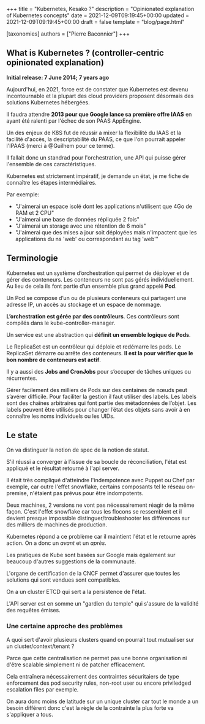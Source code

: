 +++
title = "Kubernetes, Kesako ?"
description = "Opinionated explanation of Kubernetes concepts"
date = 2021-12-09T09:19:45+00:00
updated = 2021-12-09T09:19:45+00:00
draft = false
template = "blog/page.html"

[taxonomies]
authors = ["Pierre Baconnier"]
+++

## What is Kubernetes ? (controller-centric opinionated explanation)

**Initial release: 7 June 2014; 7 years ago**

Aujourd'hui, en 2021, force est de constater que Kubernetes est devenu incontournable et la plupart des cloud providers proposent désormais des solutions Kubernetes hébergées.

Il faudra attendre **2013 pour que Google lance sa première offre IAAS** en ayant été ralenti par l'échec de son PAAS AppEngine.

Un des enjeux de K8S fut de réussir a mixer la flexibilité du IAAS et la facilité d'accès, la descriptabilité du PAAS, ce que l'on pourrait appeler l'IPAAS (merci à @Guilhem pour ce terme).

Il fallait donc un standrad pour l'orchestration, une API qui puisse gérer l'ensemble de ces caractéristiques.

Kubernetes est strictement impératif, je demande un état, je me fiche de connaître les étapes intermédiaires.

Par exemple:

- "J'aimerai un espace isolé dont les applications n'utilisent que 4Go de RAM et 2 CPU"
- "J'aimerai une base de données répliquée 2 fois"
- "J'aimerai un storage avec une rétention de 6 mois"
- "J'aimerai que des mises a jour soit déployées mais n'impactent que les applications du ns 'web' ou correspondant au tag 'web'"

## Terminologie

Kubernetes est un système d’orchestration qui permet de déployer et de gérer des conteneurs. Les conteneurs ne sont pas gérés individuellement. Au lieu de cela ils font partie d’un ensemble plus grand appelé **Pod**.

Un Pod se compose d’un ou de plusieurs conteneurs qui partagent une adresse IP, un accès au stockage et un espace de nommage.

**L’orchestration est gérée par des contrôleurs**. Ces contrôleurs sont compilés dans le kube-controller-manager.

Un service est une abstraction qui **définit un ensemble logique de Pods**.

Le ReplicaSet est un contrôleur qui déploie et redémarre les pods. Le ReplicaSet démarre ou arrête des conteneurs. **Il est la pour vérifier que le bon nombre de conteneurs est actif**.

Il y a aussi des **Jobs and CronJobs** pour s’occuper de tâches uniques ou récurrentes.

Gérer facilement des milliers de Pods sur des centaines de nœuds peut s’avérer difficile. 
Pour faciliter la gestion il faut utiliser des labels. Les labels sont des chaînes arbitraires qui font partie des métadonnées de l’objet. Les labels peuvent être utilisés pour changer l’état des objets sans avoir à en connaître les noms individuels ou les UIDs.

## Le state

On va distinguer la notion de spec de la notion de statut.

S'il réussi a converger à l'issue de sa boucle de réconciliation, l'état est appliqué et le résultat retourné à l'api server.

Il était très compliqué d'atteindre l'indempotence avec Puppet ou Chef par exemple, car outre l'effet snowflake, certains composants tel le réseau on-premise, n'étaient pas prévus pour être indompotents.

Deux machines, 2 versions ne vont pas nécessairement réagir de la même façon. C'est l'effet snowflake car tous les flocons se ressemblent et il devient presque impossible distinguer/troubleshooter les différences sur des milliers de machines de production.

Kubernetes répond a ce problème car il maintient l'état et le retourne après action. On a donc un *avant* et un *après*.

Les pratiques de Kube sont basées sur Google mais également sur beaucoup d'autres suggestions de la communauté.

L'organe de certification de la CNCF permet d'assurer que toutes les solutions qui sont vendues sont compatibles.

On a un cluster ETCD qui sert a la persistence de l'état. 

L'API server est en somme un "gardien du temple" qui s'assure de la validité des requêtes émises.


### Une certaine approche des problèmes

A quoi sert d'avoir plusieurs clusters quand on pourrait tout mutualiser sur un cluster/context/tenant ?

Parce que cette centralisation ne permet pas une bonne organisation ni d'être scalable simplement ni de patcher efficacement.

Cela entraînera nécessairement des contraintes sécuritaiers de type enforcement des pod security rules, non-root user ou encore priviledged escalation files par exemple.

On aura donc moins de latitude sur un unique cluster car tout le monde a un besoin différent donc c'est la règle de la contrainte la plus forte va s'appliquer a tous.
